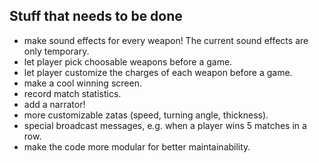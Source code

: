 ## Stuff that needs to be done
* make sound effects for every weapon! The current sound effects are only
  temporary.
* let player pick choosable weapons before a game.
* let player customize the charges of each weapon before a game.
* make a cool winning screen.
* record match statistics.
* add a narrator!
* more customizable zatas (speed, turning angle, thickness).
* special broadcast messages, e.g. when a player wins 5 matches in a row.
* make the code more modular for better maintainability.
